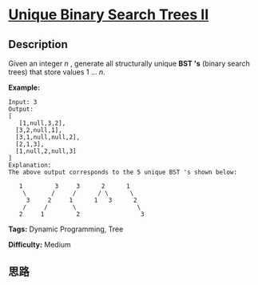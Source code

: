 # [Unique Binary Search Trees II][title]

## Description

Given an integer _n_ , generate all structurally unique **BST 's** (binary
search trees) that store values 1 ...  _n_.

**Example:**
            Input: 3    Output:    [       [1,null,3,2],      [3,2,null,1],      [3,1,null,null,2],      [2,1,3],      [1,null,2,null,3]    ]    Explanation:    The above output corresponds to the 5 unique BST 's shown below:           1         3     3      2      1        \       /     /      / \      \         3     2     1      1   3      2        /     /       \                 \       2     1         2                 3    


**Tags:** Dynamic Programming, Tree

**Difficulty:** Medium

## 思路

[title]: https://leetcode.com/problems/unique-binary-search-trees-ii
